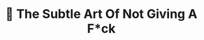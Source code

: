 ---
title: "💩 The Subtle Art Of Not Giving A F*ck"
description: “Stop trying to be extraordinary. Embrace being average and do the things that make you truly happy.”
cover: "images/reading/the-art-of-not-giving-fck.jpeg"
publishDate: 2019-10-11
authors: "Mark Manson"
categories: ["self-mastery & growth"]
---